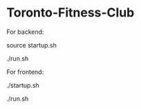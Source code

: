 # Toronto-Fitness-Club
For backend:

source startup.sh

./run.sh

For frontend:

./startup.sh

./run.sh
